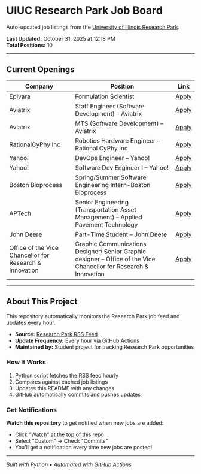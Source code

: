 # UIUC Research Park Job Board

Auto-updated job listings from the [University of Illinois Research Park](https://researchpark.illinois.edu).

**Last Updated:** October 31, 2025 at 12:18 PM  
**Total Positions:** 10

---

## Current Openings

| Company | Position | Link |
| ------- | -------- | ---- |
| Epivara | Formulation Scientist | [Apply](https://researchpark.illinois.edu/job/formulation-scientist/) |
| Aviatrix | Staff Engineer (Software Development) – Aviatrix | [Apply](https://researchpark.illinois.edu/job/staff-engineer-software-development/) |
| Aviatrix | MTS (Software Development) – Aviatrix | [Apply](https://researchpark.illinois.edu/job/mts-software-development/) |
| RationalCyPhy Inc | Robotics Hardware Engineer – Rational CyPhy Inc | [Apply](https://researchpark.illinois.edu/job/robotics-hardware-engineer/) |
| Yahoo! | DevOps Engineer – Yahoo! | [Apply](https://researchpark.illinois.edu/job/devops-engineer/) |
| Yahoo! | Software Dev Engineer I – Yahoo! | [Apply](https://researchpark.illinois.edu/job/software-dev-engineer-i/) |
| Boston Bioprocess | Spring/Summer Software Engineering Intern-Boston Bioprocess | [Apply](https://researchpark.illinois.edu/job/spring-summer-software-engineering-intern-boston-bioprocess/) |
| APTech | Senior Engineering (Transportation Asset Management) – Applied Pavement Technology | [Apply](https://researchpark.illinois.edu/job/senior-engineering-transportation-asset-management-applied-pavement-technology/) |
| John Deere | Part-Time Student – John Deere | [Apply](https://researchpark.illinois.edu/job/part-time-student-uiuc-john-deere/) |
| Office of the Vice Chancellor for Research &amp; Innovation | Graphic Communications Designer/ Senior Graphic designer – Office of the Vice Chancellor for Research & Innovation | [Apply](https://researchpark.illinois.edu/job/graphic-communications-designer-senior-graphic-designer-office-of-the-vice-chancellor-for-research-innovation/) |

---

## About This Project

This repository automatically monitors the Research Park job feed and updates every hour.

- **Source:** [Research Park RSS Feed](https://researchpark.illinois.edu/?feed=job_feed)
- **Update Frequency:** Every hour via GitHub Actions
- **Maintained by:** Student project for tracking Research Park opportunities

### How It Works

1. Python script fetches the RSS feed hourly
2. Compares against cached job listings
3. Updates this README with any changes
4. GitHub automatically commits and pushes updates

### Get Notifications

**Watch this repository** to get notified when new jobs are added:

- Click "Watch" at the top of this repo
- Select "Custom" → Check "Commits"
- You'll get a notification every time new jobs are posted!

---

_Built with Python • Automated with GitHub Actions_
